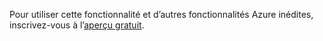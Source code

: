Pour utiliser cette fonctionnalité et d’autres fonctionnalités Azure inédites, inscrivez-vous à l’[aperçu gratuit](https://account.windowsazure.com/PreviewFeatures).

<!---HONumber=August15_HO6-->